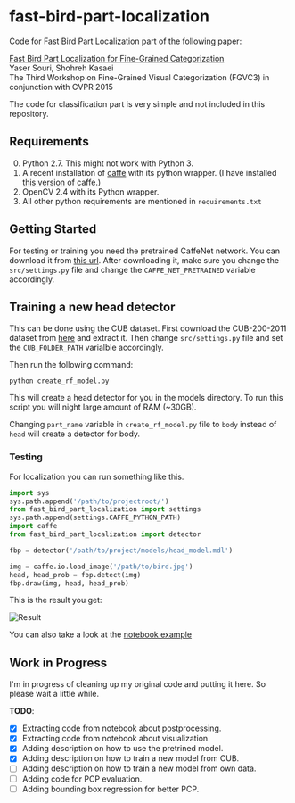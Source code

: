 # fast-bird-part-localization
Code for Fast Bird Part Localization part of the following paper:

[Fast Bird Part Localization for Fine-Grained Categorization](http://yassersouri.github.io/papers/fgvc-2015-fast-bird-part.pdf)    
Yaser Souri, Shohreh Kasaei    
The Third Workshop on Fine-Grained Visual Categorization (FGVC3) in conjunction with CVPR 2015

The code for classification part is very simple and not included in this repository.


## Requirements

0. Python 2.7. This might not work with Python 3.
1. A recent installation of [caffe](http://caffe.berkeleyvision.org) with its python wrapper. (I have installed [this version](https://github.com/BVLC/caffe/tree/72d70892ad489815589b8e680813c350610b3f2a) of caffe.)
2. OpenCV 2.4 with its Python wrapper.
3. All other python requirements are mentioned in `requirements.txt`

## Getting Started

For testing or training you need the pretrained CaffeNet network. You can download it from [this url](http://dl.caffe.berkeleyvision.org/bvlc_reference_caffenet.caffemodel). After downloading it, make sure you change the `src/settings.py` file and change the `CAFFE_NET_PRETRAINED` variable accordingly.

## Training a new head detector

This can be done using the CUB dataset. First download the CUB-200-2011 dataset from [here](http://www.vision.caltech.edu/visipedia/CUB-200-2011.html) and extract it.
Then change `src/settings.py` file and set the `CUB_FOLDER_PATH` varialble accordingly.

Then run the following command:
```shell
python create_rf_model.py
```

This will create a head detector for you in the models directory. To run this script you will night large amount of RAM (~30GB).

Changing `part_name` variable in `create_rf_model.py` file to `body` instead of `head` will create a detector for body.

### Testing

For localization you can run something like this.

```python
import sys
sys.path.append('/path/to/projectroot/')
from fast_bird_part_localization import settings
sys.path.append(settings.CAFFE_PYTHON_PATH)
import caffe
from fast_bird_part_localization import detector

fbp = detector('/path/to/project/models/head_model.mdl')

img = caffe.io.load_image('/path/to/bird.jpg')
head, head_prob = fbp.detect(img)
fbp.draw(img, head, head_prob)
```
This is the result you get:

![Result](https://github.com/yassersouri/fast-bird-part-localization/blob/master/result.png)

You can also take a look at the [notebook example](https://github.com/yassersouri/fast-bird-part-localization/blob/master/notebooks/example-usage.ipynb)



## Work in Progress

I'm in progress of cleaning up my original code and putting it here. So please wait a little while.

__TODO__:
 - [X] Extracting code from notebook about postprocessing.
 - [X] Extracting code from notebook about visualization.
 - [X] Adding description on how to use the pretrined model.
 - [X] Adding description on how to train a new model from CUB.
 - [ ] Adding description on how to train a new model from own data.
 - [ ] Adding code for PCP evaluation.
 - [ ] Adding bounding box regression for better PCP.
